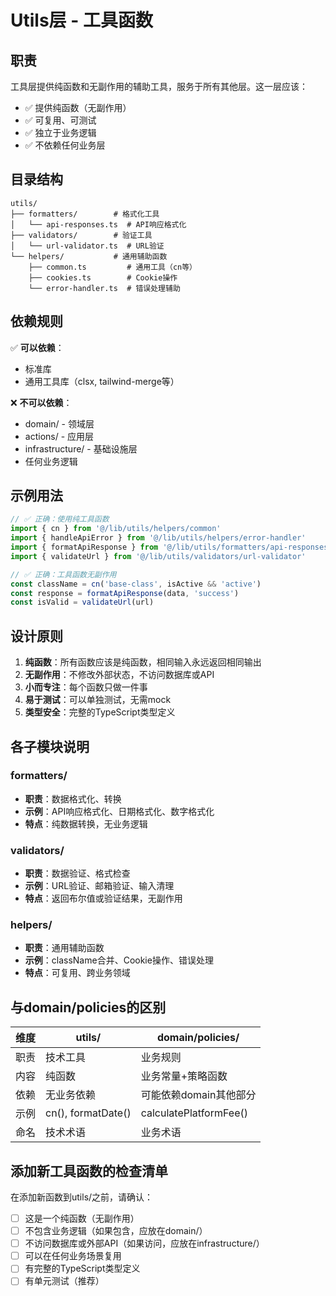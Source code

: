 # Utils层 - 工具函数

## 职责
工具层提供纯函数和无副作用的辅助工具，服务于所有其他层。这一层应该：
- ✅ 提供纯函数（无副作用）
- ✅ 可复用、可测试
- ✅ 独立于业务逻辑
- ✅ 不依赖任何业务层

## 目录结构

```
utils/
├── formatters/        # 格式化工具
│   └── api-responses.ts  # API响应格式化
├── validators/        # 验证工具
│   └── url-validator.ts  # URL验证
└── helpers/           # 通用辅助函数
    ├── common.ts         # 通用工具（cn等）
    ├── cookies.ts        # Cookie操作
    └── error-handler.ts  # 错误处理辅助
```

## 依赖规则

✅ **可以依赖**：
- 标准库
- 通用工具库（clsx, tailwind-merge等）

❌ **不可以依赖**：
- domain/ - 领域层
- actions/ - 应用层
- infrastructure/ - 基础设施层
- 任何业务逻辑

## 示例用法

```typescript
// ✅ 正确：使用纯工具函数
import { cn } from '@/lib/utils/helpers/common'
import { handleApiError } from '@/lib/utils/helpers/error-handler'
import { formatApiResponse } from '@/lib/utils/formatters/api-responses'
import { validateUrl } from '@/lib/utils/validators/url-validator'

// ✅ 正确：工具函数无副作用
const className = cn('base-class', isActive && 'active')
const response = formatApiResponse(data, 'success')
const isValid = validateUrl(url)
```

## 设计原则

1. **纯函数**：所有函数应该是纯函数，相同输入永远返回相同输出
2. **无副作用**：不修改外部状态，不访问数据库或API
3. **小而专注**：每个函数只做一件事
4. **易于测试**：可以单独测试，无需mock
5. **类型安全**：完整的TypeScript类型定义

## 各子模块说明

### formatters/
- **职责**：数据格式化、转换
- **示例**：API响应格式化、日期格式化、数字格式化
- **特点**：纯数据转换，无业务逻辑

### validators/
- **职责**：数据验证、格式检查
- **示例**：URL验证、邮箱验证、输入清理
- **特点**：返回布尔值或验证结果，无副作用

### helpers/
- **职责**：通用辅助函数
- **示例**：className合并、Cookie操作、错误处理
- **特点**：可复用、跨业务领域

## 与domain/policies的区别

| 维度 | utils/ | domain/policies/ |
|-----|--------|------------------|
| 职责 | 技术工具 | 业务规则 |
| 内容 | 纯函数 | 业务常量+策略函数 |
| 依赖 | 无业务依赖 | 可能依赖domain其他部分 |
| 示例 | cn(), formatDate() | calculatePlatformFee() |
| 命名 | 技术术语 | 业务术语 |

## 添加新工具函数的检查清单

在添加新函数到utils/之前，请确认：
- [ ] 这是一个纯函数（无副作用）
- [ ] 不包含业务逻辑（如果包含，应放在domain/）
- [ ] 不访问数据库或外部API（如果访问，应放在infrastructure/）
- [ ] 可以在任何业务场景复用
- [ ] 有完整的TypeScript类型定义
- [ ] 有单元测试（推荐）
